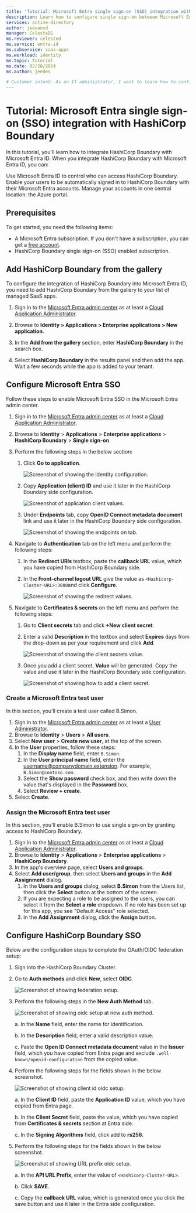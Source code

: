 ```yaml
---
title: 'Tutorial: Microsoft Entra single sign-on (SSO) integration with HashiCorp Boundary'
description: Learn how to configure single sign-on between Microsoft Entra and HashiCorp Boundary.
services: active-directory
author: jeevansd
manager: CelesteDG
ms.reviewer: celested
ms.service: entra-id
ms.subservice: saas-apps
ms.workload: identity
ms.topic: tutorial
ms.date: 02/28/2024
ms.author: jeedes

# Customer intent: As an IT administrator, I want to learn how to configure single sign-on between Microsoft Entra ID and HashiCorp Boundary (OIDC) so that I can control who has access to HashiCorp Boundary (OIDC), enable automatic sign-in with Microsoft Entra accounts, and manage my accounts in one central location.
---
```


# Tutorial: Microsoft Entra single sign-on (SSO) integration with HashiCorp Boundary

In this tutorial, you'll learn how to integrate HashiCorp Boundary with Microsoft Entra ID. When you integrate HashiCorp Boundary with Microsoft Entra ID, you can:

Use Microsoft Entra ID to control who can access HashiCorp Boundary.
Enable your users to be automatically signed in to HashiCorp Boundary with their Microsoft Entra accounts.
Manage your accounts in one central location: the Azure portal.

## Prerequisites

To get started, you need the following items:

* A Microsoft Entra subscription. If you don't have a subscription, you can get a [free account](https://azure.microsoft.com/free/).
* HashiCorp Boundary single sign-on (SSO) enabled subscription.

## Add HashiCorp Boundary from the gallery

To configure the integration of HashiCorp Boundary into Microsoft Entra ID, you need to add HashiCorp Boundary from the gallery to your list of managed SaaS apps.

1. Sign in to the [Microsoft Entra admin center](https://entra.microsoft.com) as at least a [Cloud Application Administrator](~/identity/role-based-access-control/permissions-reference.md#cloud-application-administrator).

1. Browse to **Identity > Applications > Enterprise applications > New application**.

1. In the **Add from the gallery** section, enter **HashiCorp Boundary** in the search box.

1. Select **HashiCorp Boundary** in the results panel and then add the app. Wait a few seconds while the app is added to your tenant.

## Configure Microsoft Entra SSO

Follow these steps to enable Microsoft Entra SSO in the Microsoft Entra admin center.

1. Sign in to the [Microsoft Entra admin center](https://entra.microsoft.com) as at least a [Cloud Application Administrator](~/identity/role-based-access-control/permissions-reference.md#cloud-application-administrator).

1. Browse to **Identity** > **Applications** > **Enterprise applications** > **HashiCorp Boundary** > **Single sign-on**.

1. Perform the following steps in the below section:

    1. Click **Go to application**.

        ![Screenshot of showing the identity configuration.](common/go-to-application.png)

    1. Copy **Application (client) ID** and use it later in the HashiCorp Boundary side configuration.

        ![Screenshot of application client values.](common/application-id.png)

    1. Under **Endpoints** tab, copy **OpenID Connect metadata document** link and use it later in the HashiCorp Boundary side configuration.

        ![Screenshot of showing the endpoints on tab.](common/endpoints.png)

1. Navigate to **Authentication** tab on the left menu and perform the following steps:

    1. In the **Redirect URIs** textbox, paste the **callback URL** value, which you have copied from HashiCorp Boundary side.
    
    1. In the **Front-channel logout URL** give the value as `<Hashicorp-Cluster-URL>:3000`and click **Configure**.

        ![Screenshot of showing the redirect values.](common/authentication.png)

1. Navigate to **Certificates & secrets** on the left menu and perform the following steps:

    1. Go to **Client secrets** tab and click **+New client secret**.
    1. Enter a valid **Description** in the textbox and select **Expires** days from the drop-down as per your requirement and click **Add**.

        ![Screenshot of showing the client secrets value.](common/client-secret.png)

    1. Once you add a client secret, **Value** will be generated. Copy the value and use it later in the HashiCorp Boundary side configuration.

        ![Screenshot of showing how to add a client secret.](common/client.png)

### Create a Microsoft Entra test user

In this section, you'll create a test user called B.Simon.

1. Sign in to the [Microsoft Entra admin center](https://entra.microsoft.com) as at least a [User Administrator](~/identity/role-based-access-control/permissions-reference.md#user-administrator).
1. Browse to **Identity** > **Users** > **All users**.
1. Select **New user** > **Create new user**, at the top of the screen.
1. In the **User** properties, follow these steps:
   1. In the **Display name** field, enter `B.Simon`.  
   1. In the **User principal name** field, enter the username@companydomain.extension. For example, `B.Simon@contoso.com`.
   1. Select the **Show password** check box, and then write down the value that's displayed in the **Password** box.
   1. Select **Review + create**.
1. Select **Create**.

### Assign the Microsoft Entra test user

In this section, you'll enable B.Simon to use single sign-on by granting access to HashiCorp Boundary.

1. Sign in to the [Microsoft Entra admin center](https://entra.microsoft.com) as at least a [Cloud Application Administrator](~/identity/role-based-access-control/permissions-reference.md#cloud-application-administrator).
1. Browse to **Identity** > **Applications** > **Enterprise applications** > **HashiCorp Boundary**.
1. In the app's overview page, select **Users and groups**.
1. Select **Add user/group**, then select **Users and groups** in the **Add Assignment** dialog.
   1. In the **Users and groups** dialog, select **B.Simon** from the Users list, then click the **Select** button at the bottom of the screen.
   1. If you are expecting a role to be assigned to the users, you can select it from the **Select a role** dropdown. If no role has been set up for this app, you see "Default Access" role selected.
   1. In the **Add Assignment** dialog, click the **Assign** button.

## Configure HashiCorp Boundary SSO

Below are the configuration steps to complete the OAuth/OIDC federation setup:

1. Sign into the HashiCorp Boundary Cluster.

2. Go to **Auth methods** and click **New**, select **OIDC**.

    ![Screenshot of showing federation setup.](./media/hashicorp-tutorial/new-auth-methods.png)

3. Perform the following steps in the **New Auth Method** tab.

    ![Screenshot of showing oidc setup at new auth method.](./media/hashicorp-tutorial/new-auth.png)

    a. In the **Name** field, enter the name for identification.

    b. In the **Description** field, enter a valid description value.

    c. Paste the **Open ID Connect metadata document** value in the **Issuer** field, which you have copied from Entra page and exclude `.well-known/openid-configuration` from the copied value. 

4. Perform the following steps for the fields shown in the below screenshot.

    ![Screenshot of showing client id oidc setup.](./media/hashicorp-tutorial/client-id.png)

    a. In the **Client ID** field, paste the **Application ID** value, which you have copied from Entra page.

    b. In the **Client Secret** field, paste the value, which you have copied from **Certificates & secrets** section at Entra side.

    c. In the **Signing Algorithms** field, click add to **rs256**.

5. Perform the following steps for the fields shown in the below screenshot.

    ![Screenshot of showing URL prefix oidc setup.](./media/hashicorp-tutorial/save-button.png)

    a. In the **API URL Prefix**, enter the value of `<Hashicorp-Cluster-URL>`.

    b. Click **SAVE**.

    c. Copy the **callback URL** value, which is generated once you click the save button and use it later in the Entra side configuration.
